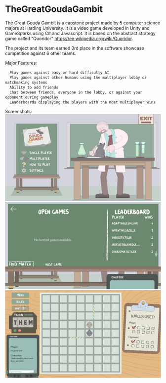 # TheGreatGoudaGambit

The Great Gouda Gambit is a capstone project made by 5 computer science majors at Harding University. It is a video game developed in Unity and GameSparks using C# and Javascript. It is based on the abstract strategy game called "Quoridor" https://en.wikipedia.org/wiki/Quoridor.

The project and its team earned 3rd place in the software showcase competition against 6 other teams.

Major Features:
```
  Play games against easy or hard difficulty AI
  Play games against other humans using the multiplayer lobby or matchmaking systems
  Ability to add friends
  Chat between friends, everyone in the lobby, or against your opponent during gameplay
  Leaderboards displaying the players with the most multiplayer wins
```
Screenshots:
![alt text](/GGGmain.png)
![alt text](/GGGlobby.PNG)
![alt text](/GGGgame.PNG)
